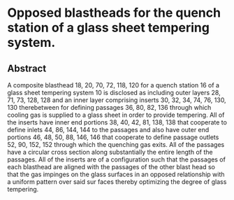 # Opposed blastheads for the quench station of a glass sheet tempering system.

## Abstract
A composite blasthead 18, 20, 70, 72, 118, 120 for a quench station 16 of a glass sheet tempering system 10 is disclosed as including outer layers 28, 71, 73, 128, 128 and an inner layer comprising inserts 30, 32, 34, 74, 76, 130, 130 therebetween for defining passages 36, 80, 82, 136 through which cooling gas is supplied to a glass sheet in order to provide tempering. All of the inserts have inner end portions 38, 40, 42, 81, 138, 138 that cooperate to define inlets 44, 86, 144, 144 to the passages and also have outer end portions 46, 48, 50, 88, 146, 146 that cooperate to define passage outlets 52, 90, 152, 152 through which the quenching gas exits. All of the passages have a circular cross section along substantially the entire length of the passages. All of the inserts are of a configuration such that the passages of each blasthead are aligned with the passages of the other blast head so that the gas impinges on the glass surfaces in an opposed relationship with a uniform pattern over said sur faces thereby optimizing the degree of glass tempering.